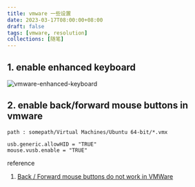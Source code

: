 ```yaml
---
title: vmware 一些设置
date: 2023-03-17T08:00:00+08:00
draft: false
tags: [vmware, resolution]
collections: [随笔]
---
```


## 1. enable enhanced keyboard

![vmware-enhanced-keyboard](/ooooo-notes/images/vmware-enhanced-keyboard.png)

## 2. enable back/forward mouse buttons in vmware

`path : somepath/Virtual Machines/Ubuntu 64-bit/*.vmx`

```
usb.generic.allowHID = "TRUE"
mouse.vusb.enable = "TRUE"
```

reference

1. [Back / Forward mouse buttons do not work in VMWare](https://superuser.com/questions/35830/back-forward-mouse-buttons-do-not-work-in-vmware-workstation-6-5-guest-os)
